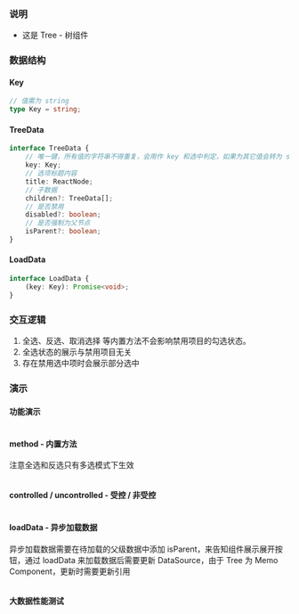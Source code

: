 ### 说明

-   这是 Tree - 树组件

### 数据结构

#### Key

```ts {"static": true}
// 值需为 string
type Key = string;
```

#### TreeData

```ts {"static": true}
interface TreeData {
    // 唯一键，所有值的字符串不得重复，会用作 key 和选中判定，如果为其它值会转为 string 再应用
    key: Key;
    // 选项标题内容
    title: ReactNode;
    // 子数据
    children?: TreeData[];
    // 是否禁用
    disabled?: boolean;
    // 是否强制为父节点
    isParent?: boolean;
}
```

#### LoadData

```ts {"static": true}
interface LoadData {
    (key: Key): Promise<void>;
}
```

### 交互逻辑

1. 全选、反选、取消选择 等内置方法不会影响禁用项目的勾选状态。
2. 全选状态的展示与禁用项目无关
3. 存在禁用选中项时会展示部分选中

### 演示

#### 功能演示

```js {"codepath": "tree.jsx"}
```

#### method - 内置方法

注意全选和反选只有多选模式下生效

```js {"codepath": "method.jsx"}
```

#### controlled / uncontrolled - 受控 / 非受控

```js {"codepath": "controlled.jsx"}
```

#### loadData - 异步加载数据

异步加载数据需要在待加载的父级数据中添加 isParent，来告知组件展示展开按钮，通过 loadData 来加载数据后需要更新 DataSource，由于 Tree 为 Memo Component，更新时需要更新引用

```js {"codepath": "loadData.jsx"}
```

<!-- #### search - 搜索

```js {"codepath": "search.jsx"}
``` -->

#### 大数据性能测试

```js {"codepath": "bigData.jsx"}
```
